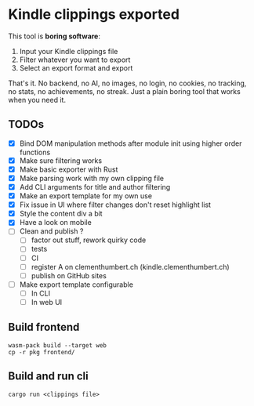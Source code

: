 # Kindle clippings exported

This tool is **boring software**:
1. Input your Kindle clippings file
2. Filter whatever you want to export
3. Select an export format and export

That's it.
No backend, no AI, no images, no login, no cookies, no tracking, no stats, no achievements, no streak.
Just a plain boring tool that works when you need it.

## TODOs
 - [x] Bind DOM manipulation methods after module init using higher order functions
 - [x] Make sure filtering works
 - [x] Make basic exporter with Rust
 - [x] Make parsing work with my own clipping file
 - [x] Add CLI arguments for title and author filtering
 - [x] Make an export template for my own use
 - [x] Fix issue in UI where filter changes don't reset highlight list
 - [x] Style the content div a bit
 - [x] Have a look on mobile
 - [ ] Clean and publish ?
   - [ ] factor out stuff, rework quirky code
   - [ ] tests
   - [ ] CI
   - [ ] register A on clementhumbert.ch (kindle.clementhumbert.ch)
   - [ ] publish on GitHub sites
- [ ] Make export template configurable
  - [ ] In CLI
  - [ ] In web UI

## Build frontend

```shell
wasm-pack build --target web
cp -r pkg frontend/
```

## Build and run cli

```shell
cargo run <clippings file>
```
